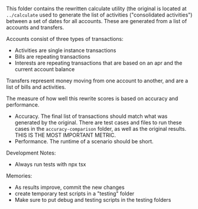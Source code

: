 This folder contains the rewritten calculate utility (the original is located at `../calculate` used to generate the list of activities ("consolidated activities") between a set of dates for all accounts. These are generated from a list of accounts and transfers.

Accounts consist of three types of transactions:
- Activities are single instance transactions
- Bills are repeating transactions
- Interests are repeating transactions that are based on an apr and the current account balance

Transfers represent money moving from one account to another, and are a list of bills and activities.

The measure of how well this rewrite scores is based on accuracy and performance.
- Accuracy. The final list of transactions should match what was generated by the original. There are test cases and files to run these cases in the `accuracy-comparison` folder, as well as the original results. THIS IS THE MOST IMPORTANT METRIC.
- Performance. The runtime of a scenario should be short.

Development Notes:
- Always run tests with npx tsx

Memories:
- As results improve, commit the new changes
- create temporary test scripts in a "testing" folder
- Make sure to put debug and testing scripts in the testing folders
